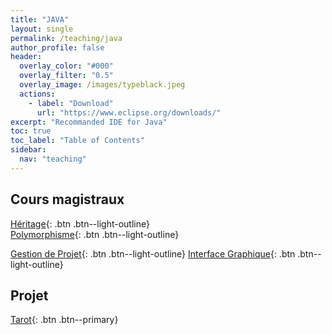```yaml
---
title: "JAVA"
layout: single
permalink: /teaching/java
author_profile: false
header:
  overlay_color: "#000"
  overlay_filter: "0.5"
  overlay_image: /images/typeblack.jpeg
  actions:
    - label: "Download"
      url: "https://www.eclipse.org/downloads/"
excerpt: "Recommanded IDE for Java"
toc: true
toc_label: "Table of Contents"
sidebar:
  nav: "teaching"
---
```


## Cours magistraux

[Héritage](/documents/01_JAVA_Héritage.pdf){: .btn .btn--light-outline}       
[Polymorphisme](/documents/02_JAVA_Polymorphisme.pdf){: .btn .btn--light-outline}

[Gestion de Projet](/documents/03_JAVA_Gestion_projet.pdf){: .btn .btn--light-outline}
[Interface Graphique](/documents/04_JAVA_Interface_Graphique.pdf){: .btn .btn--light-outline}

## Projet

[Tarot](/documents/Projet_tarot_Java.pdf){: .btn .btn--primary}
